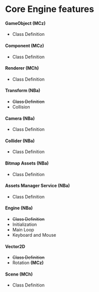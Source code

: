# Core Engine features
#### GameObject **(MCz)**
* Class Definition
#### Component **(MCz)**
* Class Definition
#### Renderer **(MCh)**
* Class Definition
#### Transform **(NBa)**
* <s>Class Definition</s>
* Collision
#### Camera **(NBa)**
* Class Definition
#### Collider **(NBa)**
* Class Definition
#### Bitmap Assets **(NBa)**
* Class Definition
#### Assets Manager Service **(NBa)**
* Class Definition
#### Engine **(NBa)**
* <s>Class Definition</s>
* Initialization
* Main Loop
* Keyboard and Mouse
#### Vector2D
* <s>Class Definition</s>
* Rotation **(MCz)**
#### Scene  **(MCh)**
* Class Definition
